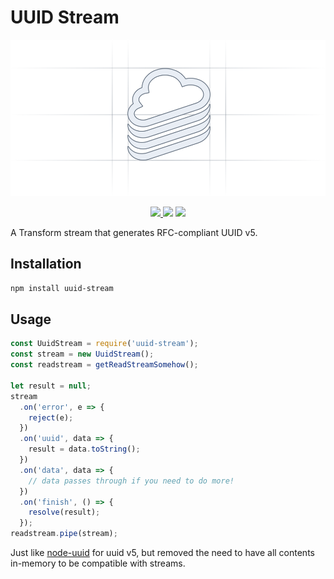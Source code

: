 # UUID Stream

<p align="center" width="100%">
  <img height="250" src="https://raw.githubusercontent.com/launchql/launchql/refs/heads/main/assets/outline-logo.svg" />
</p>

<p align="center" width="100%">
  <a href="https://github.com/launchql/launchql/actions/workflows/run-tests.yaml">
    <img height="20" src="https://github.com/launchql/launchql/actions/workflows/run-tests.yaml/badge.svg" />
  </a>
   <a href="https://github.com/launchql/launchql/blob/main/LICENSE"><img height="20" src="https://img.shields.io/badge/license-MIT-blue.svg"/></a>
   <a href="https://www.npmjs.com/package/uuid-stream"><img height="20" src="https://img.shields.io/github/package-json/v/launchql/launchql?filename=packages%2Fuuid-stream%2Fpackage.json"/></a>
</p>

A Transform stream that generates RFC-compliant UUID v5.

## Installation

```sh
npm install uuid-stream
```

## Usage

```js
const UuidStream = require('uuid-stream');
const stream = new UuidStream();
const readstream = getReadStreamSomehow();

let result = null;
stream
  .on('error', e => {
    reject(e);
  })
  .on('uuid', data => {
    result = data.toString();
  })
  .on('data', data => {
    // data passes through if you need to do more!
  })
  .on('finish', () => {
    resolve(result);
  });
readstream.pipe(stream);
```

Just like [node-uuid](https://github.com/kelektiv/node-uuid) for uuid v5, but removed the need to have all contents in-memory to be compatible with streams.
